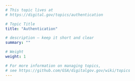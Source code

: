 ```yaml
---
# This topic lives at
# https://digital.gov/topics/authentication

# Topic Title
title: "Authentication"

# description — keep it short and clear
summary: ""

# Weight
weight: 1

# For more information on managing topics,
# see https://github.com/GSA/digitalgov.gov/wiki/topics
---
```

